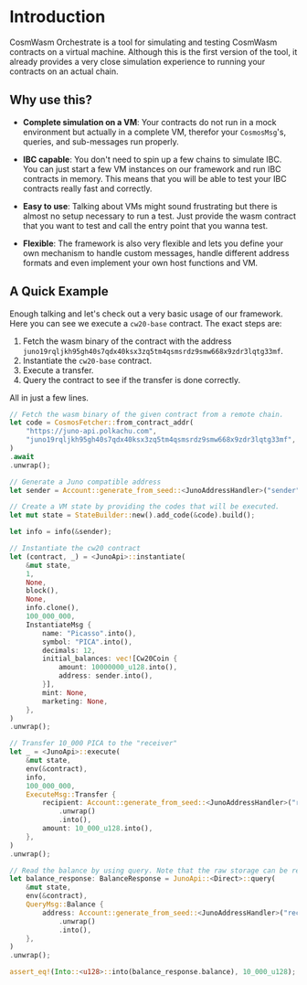 # Introduction

CosmWasm Orchestrate is a tool for simulating and testing CosmWasm contracts on a virtual machine. Although this is the first version of the tool, it already provides a very close simulation experience to running your contracts on an actual chain.

## Why use this?

- **Complete simulation on a VM**: Your contracts do not run in a mock environment but actually in a complete VM, therefor your `CosmosMsg`'s, queries, and sub-messages run properly.

- **IBC capable**: You don't need to spin up a few chains to simulate IBC. You can just start a few VM instances on our framework and run IBC contracts in memory. This means that you will be able to test your IBC contracts really fast and correctly.
    
- **Easy to use**: Talking about VMs might sound frustrating but there is almost no setup necessary to run a test. Just provide the wasm contract that you want to test and call the entry point that you wanna test.

- **Flexible**: The framework is also very flexible and lets you define your own mechanism to handle custom messages, handle different address formats and even implement your own host functions and VM.


## A Quick Example

Enough talking and let's check out a very basic usage of our framework. Here you can see we execute a `cw20-base` contract. The exact steps are:

1. Fetch the wasm binary of the contract with the address `juno19rqljkh95gh40s7qdx40ksx3zq5tm4qsmsrdz9smw668x9zdr3lqtg33mf`.
2. Instantiate the `cw20-base` contract.
3. Execute a transfer.
4. Query the contract to see if the transfer is done correctly.

All in just a few lines.

```rust
// Fetch the wasm binary of the given contract from a remote chain.
let code = CosmosFetcher::from_contract_addr(
    "https://juno-api.polkachu.com",
    "juno19rqljkh95gh40s7qdx40ksx3zq5tm4qsmsrdz9smw668x9zdr3lqtg33mf",
)
.await
.unwrap();

// Generate a Juno compatible address
let sender = Account::generate_from_seed::<JunoAddressHandler>("sender").unwrap();

// Create a VM state by providing the codes that will be executed.
let mut state = StateBuilder::new().add_code(&code).build();

let info = info(&sender);

// Instantiate the cw20 contract
let (contract, _) = <JunoApi>::instantiate(
    &mut state,
    1,
    None,
    block(),
    None,
    info.clone(),
    100_000_000,
    InstantiateMsg {
        name: "Picasso".into(),
        symbol: "PICA".into(),
        decimals: 12,
        initial_balances: vec![Cw20Coin {
            amount: 10000000_u128.into(),
            address: sender.into(),
        }],
        mint: None,
        marketing: None,
    },
)
.unwrap();

// Transfer 10_000 PICA to the "receiver"
let _ = <JunoApi>::execute(
    &mut state,
    env(&contract),
    info,
    100_000_000,
    ExecuteMsg::Transfer {
        recipient: Account::generate_from_seed::<JunoAddressHandler>("receiver")
            .unwrap()
            .into(),
        amount: 10_000_u128.into(),
    },
)
.unwrap();

// Read the balance by using query. Note that the raw storage can be read here as well.
let balance_response: BalanceResponse = JunoApi::<Direct>::query(
    &mut state,
    env(&contract),
    QueryMsg::Balance {
        address: Account::generate_from_seed::<JunoAddressHandler>("receiver")
            .unwrap()
            .into(),
    },
)
.unwrap();

assert_eq!(Into::<u128>::into(balance_response.balance), 10_000_u128);
```
